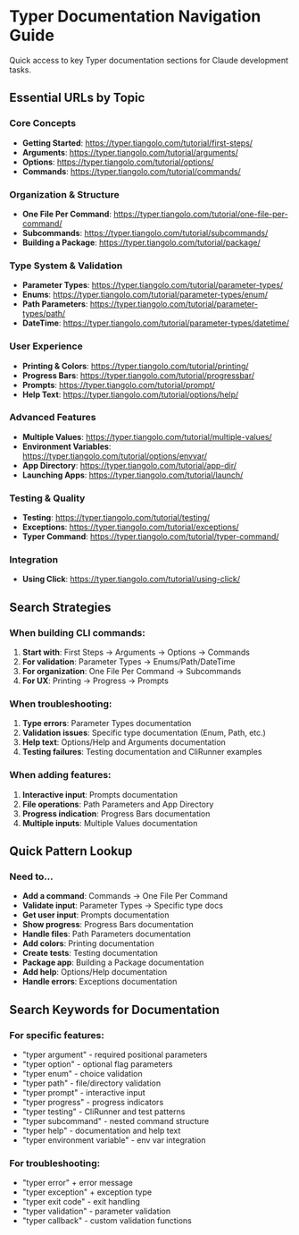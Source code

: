 # Typer Documentation Navigation Guide

Quick access to key Typer documentation sections for Claude development tasks.

## Essential URLs by Topic

### Core Concepts
- **Getting Started**: https://typer.tiangolo.com/tutorial/first-steps/
- **Arguments**: https://typer.tiangolo.com/tutorial/arguments/
- **Options**: https://typer.tiangolo.com/tutorial/options/
- **Commands**: https://typer.tiangolo.com/tutorial/commands/

### Organization & Structure
- **One File Per Command**: https://typer.tiangolo.com/tutorial/one-file-per-command/
- **Subcommands**: https://typer.tiangolo.com/tutorial/subcommands/
- **Building a Package**: https://typer.tiangolo.com/tutorial/package/

### Type System & Validation
- **Parameter Types**: https://typer.tiangolo.com/tutorial/parameter-types/
- **Enums**: https://typer.tiangolo.com/tutorial/parameter-types/enum/
- **Path Parameters**: https://typer.tiangolo.com/tutorial/parameter-types/path/
- **DateTime**: https://typer.tiangolo.com/tutorial/parameter-types/datetime/

### User Experience
- **Printing & Colors**: https://typer.tiangolo.com/tutorial/printing/
- **Progress Bars**: https://typer.tiangolo.com/tutorial/progressbar/
- **Prompts**: https://typer.tiangolo.com/tutorial/prompt/
- **Help Text**: https://typer.tiangolo.com/tutorial/options/help/

### Advanced Features
- **Multiple Values**: https://typer.tiangolo.com/tutorial/multiple-values/
- **Environment Variables**: https://typer.tiangolo.com/tutorial/options/envvar/
- **App Directory**: https://typer.tiangolo.com/tutorial/app-dir/
- **Launching Apps**: https://typer.tiangolo.com/tutorial/launch/

### Testing & Quality
- **Testing**: https://typer.tiangolo.com/tutorial/testing/
- **Exceptions**: https://typer.tiangolo.com/tutorial/exceptions/
- **Typer Command**: https://typer.tiangolo.com/tutorial/typer-command/

### Integration
- **Using Click**: https://typer.tiangolo.com/tutorial/using-click/

## Search Strategies

### When building CLI commands:
1. **Start with**: First Steps → Arguments → Options → Commands
2. **For validation**: Parameter Types → Enums/Path/DateTime
3. **For organization**: One File Per Command → Subcommands
4. **For UX**: Printing → Progress → Prompts

### When troubleshooting:
1. **Type errors**: Parameter Types documentation
2. **Validation issues**: Specific type documentation (Enum, Path, etc.)
3. **Help text**: Options/Help and Arguments documentation  
4. **Testing failures**: Testing documentation and CliRunner examples

### When adding features:
1. **Interactive input**: Prompts documentation
2. **File operations**: Path Parameters and App Directory
3. **Progress indication**: Progress Bars documentation
4. **Multiple inputs**: Multiple Values documentation

## Quick Pattern Lookup

### Need to...
- **Add a command**: Commands → One File Per Command
- **Validate input**: Parameter Types → Specific type docs
- **Get user input**: Prompts documentation
- **Show progress**: Progress Bars documentation
- **Handle files**: Path Parameters documentation
- **Add colors**: Printing documentation
- **Create tests**: Testing documentation
- **Package app**: Building a Package documentation
- **Add help**: Options/Help documentation
- **Handle errors**: Exceptions documentation

## Search Keywords for Documentation

### For specific features:
- "typer argument" - required positional parameters
- "typer option" - optional flag parameters  
- "typer enum" - choice validation
- "typer path" - file/directory validation
- "typer prompt" - interactive input
- "typer progress" - progress indicators
- "typer testing" - CliRunner and test patterns
- "typer subcommand" - nested command structure
- "typer help" - documentation and help text
- "typer environment variable" - env var integration

### For troubleshooting:
- "typer error" + error message
- "typer exception" + exception type
- "typer exit code" - exit handling
- "typer validation" - parameter validation
- "typer callback" - custom validation functions